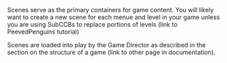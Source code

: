 Scenes serve as the primary containers for game content.  You will likely want to create a new scene for each menue and level in your game unless you are using SubCCBs to replace portions of levels (link to PeevedPenguins tutorial)

Scenes are loaded into play by the Game Director as described in the section on the structure of a game (link to other page in documentation).


